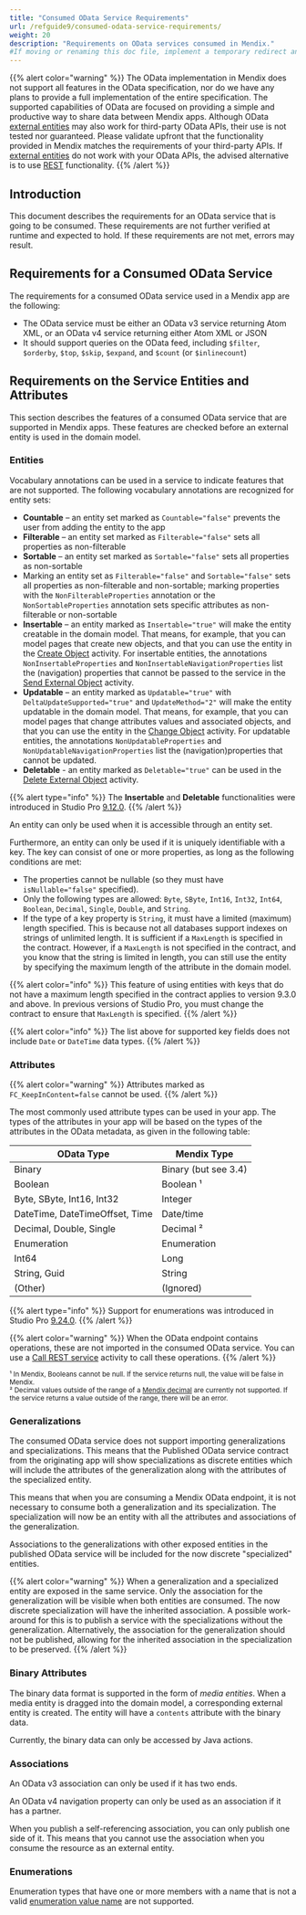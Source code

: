 ```yaml
---
title: "Consumed OData Service Requirements"
url: /refguide9/consumed-odata-service-requirements/
weight: 20
description: "Requirements on OData services consumed in Mendix."
#If moving or renaming this doc file, implement a temporary redirect and let the respective team know they should update the URL in the product. See Mapping to Products for more details.
---
```


{{% alert color="warning" %}}
The OData implementation in Mendix does not support all features in the OData specification, nor do we have any plans to provide a full implementation of the entire specification. The supported capabilities of OData are focused on providing a simple and productive way to share data between Mendix apps. Although OData [external entities](/refguide9/external-entities/) may also work for third-party OData APIs, their use is not tested nor guaranteed. Please validate upfront that the functionality provided in Mendix matches the requirements of your third-party APIs. If [external entities](/refguide9/external-entities/) do not work with your OData APIs, the advised alternative is to use [REST](/refguide9/consumed-rest-services/) functionality.
{{% /alert %}}

## Introduction

This document describes the requirements for an OData service that is going to be consumed. These requirements are not further verified at runtime and expected to hold. If these requirements are not met, errors may result.

## Requirements for a Consumed OData Service

The requirements for a consumed OData service used in a Mendix app are the following:

* The OData service must be either an OData v3 service returning Atom XML, or an OData v4 service returning either Atom XML or JSON
* It should support queries on the OData feed, including `$filter`, `$orderby`, `$top`, `$skip`, `$expand`, and `$count` (or `$inlinecount`)

## Requirements on the Service Entities and Attributes

This section describes the features of a consumed OData service that are supported in Mendix apps. These features are checked before an external entity is used in the domain model.

### Entities

Vocabulary annotations can be used in a service to indicate features that are not supported. The following vocabulary annotations are recognized for entity sets:

* **Countable** – an entity set marked as `Countable="false"` prevents the user from adding the entity to the app
* **Filterable** – an entity set marked as `Filterable="false"` sets all properties as non-filterable
* **Sortable** – an entity set marked as `Sortable="false"` sets all properties as non-sortable
* Marking an entity set as `Filterable="false"` and `Sortable="false"` sets all properties as non-filterable and non-sortable; marking properties with the `NonFilterableProperties` annotation or the `NonSortableProperties` annotation sets specific attributes as non-filterable or non-sortable
* **Insertable** – an entity marked as `Insertable="true"` will make the entity creatable in the domain model. That means, for example, that you can model pages that create new objects, and that you can use the entity in the [Create Object](/refguide9/create-object/) activity. For insertable entities, the annotations `NonInsertableProperties` and `NonInsertableNavigationProperties` list the (navigation) properties that cannot be passed to the service in the [Send External Object](/refguide9/send-external-object/) activity.
* **Updatable** – an entity marked as `Updatable="true"` with `DeltaUpdateSupported="true"` and `UpdateMethod="2"` will make the entity updatable in the domain model. That means, for example, that you can model pages that change attributes values and associated objects, and that you can use the entity in the [Change Object](/refguide9/change-object/) activity. For updatable entities, the annotations `NonUpdatableProperties` and `NonUpdatableNavigationProperties` list the (navigation)properties that cannot be updated.
* **Deletable** - an entity marked as `Deletable="true"` can be used in the [Delete External Object](/refguide9/delete-external-object/) activity.

{{% alert type="info" %}}
The **Insertable** and **Deletable** functionalities were introduced in Studio Pro [9.12.0](/releasenotes/studio-pro/9.12/).
{{% /alert %}}

An entity can only be used when it is accessible through an entity set.

Furthermore, an entity can only be used if it is uniquely identifiable with a key. The key can consist of one or more properties, as long as the following conditions are met:

* The properties cannot be nullable (so they must have `isNullable="false"` specified).
* Only the following types are allowed: `Byte`, `SByte`, `Int16`, `Int32`, `Int64`, `Boolean`, `Decimal`, `Single`, `Double`, and `String`.
* If the type of a key property is `String`, it must have a limited  (maximum) length specified. This is because not all databases support indexes on strings of unlimited length. It is sufficient if a `MaxLength` is specified in the contract. However, if a `MaxLength` is not specified in the contract, and you know that the string is limited in length, you can still use the entity by specifying the maximum length of the attribute in the domain model.

{{% alert color="info" %}}
This feature of using entities with keys that do not have a maximum length specified in the contract applies to version 9.3.0 and above. In previous versions of Studio Pro, you must change the contract to ensure that `MaxLength` is specified.
{{% /alert %}}

{{% alert color="info" %}}
The list above for supported key fields does not include `Date` or `DateTime` data types.
{{% /alert %}}

### Attributes

{{% alert color="warning" %}}
Attributes marked as `FC_KeepInContent=false` cannot be used.
{{% /alert %}}

The most commonly used attribute types can be used in your app. The types of the attributes in your app will be based on the types of the attributes in the OData metadata, as given in the following table:

| OData Type                     | Mendix Type                           |
| ---                            | ---                                   |
| Binary                         | Binary (but see 3.4) |
| Boolean                        | Boolean ¹ |
| Byte, SByte, Int16, Int32      | Integer |
| DateTime, DateTimeOffset, Time | Date/time |
| Decimal, Double, Single        | Decimal ² |
| Enumeration                    | Enumeration |
| Int64                          | Long |
| String, Guid                   | String |
| (Other)                        | (Ignored) |

{{% alert type="info" %}}
Support for enumerations was introduced in Studio Pro [9.24.0](/releasenotes/studio-pro/9.24/).
{{% /alert %}}

{{% alert color="warning" %}}
When the OData endpoint contains operations, these are not imported in the consumed OData service. You can use a [Call REST service](/refguide9/call-rest-action/) activity to call these operations.
{{% /alert %}}

<small>¹ In Mendix, Booleans cannot be null. If the service returns null, the value will be false in Mendix.<br />² Decimal values outside of the range of a [Mendix decimal](/refguide9/attributes/#type) are currently not supported. If the service returns a value outside of the range, there will be an error.</small>

### Generalizations

The consumed OData service does not support importing generalizations and specializations. This means that the Published OData service contract from the originating app will show specializations as discrete entities which will include the attributes of the generalization along with the attributes of the specialized entity.

This means that when you are consuming a Mendix OData endpoint, it is not necessary to consume both a generalization and its specialization. The specialization will now be an entity with all the attributes and associations of the generalization.

Associations to the generalizations with other exposed entities in the published OData service will be included for the now discrete "specialized" entities.

{{% alert color="warning" %}}
When a generalization and a specialized entity are exposed in the same service. Only the association for the generalization will be visible when both entities are consumed. The now discrete specialization will have the inherited association. A possible work-around for this is to publish a service with the specializations without the generalization. Alternatively, the association for the generalization should not be published, allowing for the inherited association in the specialization to be preserved.
{{% /alert %}}

### Binary Attributes

The binary data format is supported in the form of *media entities*. When a media entity is dragged into the domain model, a corresponding external entity is created. The entity will have a `contents` attribute with the binary data.

Currently, the binary data can only be accessed by Java actions.

### Associations

An OData v3 association can only be used if it has two ends.

An OData v4 navigation property can only be used as an association if it has a partner.

When you publish a self-referencing association, you can only publish one side of it. This means that you cannot use the association when you consume the resource as an external entity.

### Enumerations

Enumeration types that have one or more members with a name that is not a valid [enumeration value name](/refguide9/enumerations/#name) are not supported.
